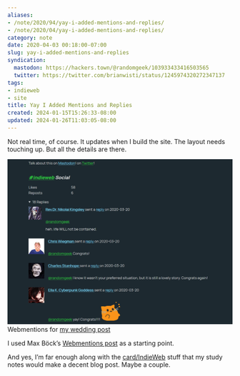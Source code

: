 ```yaml
---
aliases:
- /note/2020/94/yay-i-added-mentions-and-replies/
- /note/2020/04/yay-i-added-mentions-and-replies/
category: note
date: 2020-04-03 00:18:00-07:00
slug: yay-i-added-mentions-and-replies
syndication:
  mastodon: https://hackers.town/@randomgeek/103933433416503565
  twitter: https://twitter.com/brianwisti/status/1245974320272347137
tags:
- indieweb
- site
title: Yay I Added Mentions and Replies
created: 2024-01-15T15:26:33-08:00
updated: 2024-01-26T11:03:05-08:00
---
```


Not real time, of course. It updates when I build the site. The layout needs touching up. But all the details are there.

![attachments/img/2020/cover-2020-04-03.png](../../../attachments/img/2020/cover-2020-04-03.png)
Webmentions for [my wedding post](../03/got-married-yesterday.md)

I used Max Böck’s [Webmentions post](https://mxb.dev/blog/using-webmentions-on-static-sites/#webmentions) as a starting point.

And yes, I’m far enough along with the [card/IndieWeb](../../../card/IndieWeb.md) stuff that my study notes would make a decent blog post. Maybe a couple.
